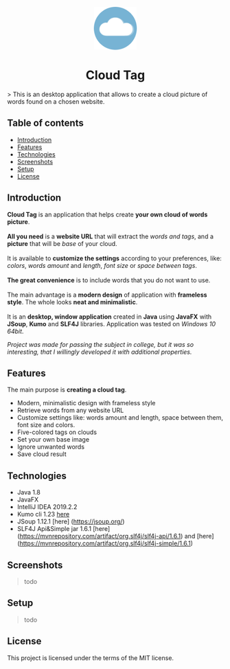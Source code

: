 <p align="center">
  <img src="./src/Assets/Images/icon.png" alt="Cloud Tag logo icon" width="100"/>
</p>
<h1 align="center">
	Cloud Tag
</h1>
> This is an desktop application that allows to create a cloud picture of words found on a chosen website.

## Table of contents
* [Introduction](#introduction)
* [Features](#features)
* [Technologies](#technologies)
* [Screenshots](#screenshots)
* [Setup](#setup)
* [License](#license)

## Introduction
**Cloud Tag** is an application that helps create **your own cloud of words picture**.
</br></br>
**All you need** is a **website URL** that will extract the *words and tags*, and a **picture** that will be *base* of your cloud.
</br></br>
It is available to **customize the settings** according to your preferences, like: *colors*, *words amount* and *length*, *font size* or *space between tags*.
</br></br>
**The great convenience** is to include words that you do not want to use.
</br></br>
The main advantage is a **modern design** of application with **frameless style**. The whole looks **neat and minimalistic**.
</br></br>
It is an **desktop, window application** created in **Java** using **JavaFX** with **JSoup**, **Kumo** and **SLF4J** libraries. Application was tested on *Windows 10 64bit*.

*Project was made for passing the subject in college, but it was so interesting, that I willingly developed it with additional properties.*

## Features
The main purpose is **creating a cloud tag**. 
* Modern, minimalistic design with frameless style
* Retrieve words from any website URL
* Customize settings like: words amount and length, space between them, font size and colors.
* Five-colored tags on clouds
* Set your own base image
* Ignore unwanted words
* Save cloud result

## Technologies
* Java 1.8
* JavaFX
* IntelliJ IDEA 2019.2.2
* Kumo cli 1.23 [here](https://github.com/kennycason/kumo)
* JSoup 1.12.1 [here] (https://jsoup.org/)
* SLF4J Api&Simple jar 1.6.1 [here] (https://mvnrepository.com/artifact/org.slf4j/slf4j-api/1.6.1) and [here] (https://mvnrepository.com/artifact/org.slf4j/slf4j-simple/1.6.1)

## Screenshots
> todo

## Setup
> todo
## License
This project is licensed under the terms of the MIT license.